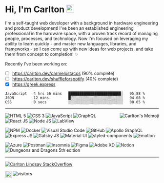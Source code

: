 # Hi, I'm Carlton <img src="https://media.giphy.com/media/hvRJCLFzcasrR4ia7z/giphy.gif" width="25px">



I'm a self-taught web developer with a background in hardware engineering and product development! I've been an established engineering professional in the hardware space, with a proven track record of managing people, processes, and technology. Now I'm focused on leveraging my ability to learn quickly - and master new languages, libraries, and frameworks - so I can come up with new ideas for web projects, and take them from concept to completion! :sparkles:

Recently I've been working on:

- [ ] https://carlton.dev/carmelostacos (90% complete)
- [ ] https://carlton.dev/shuffleforspotify (40% complete)
- [x] https://greek.express

<!--START_SECTION:waka-->

```text
JavaScript   4 hrs 56 mins   ████████████████████████░   95.88 %
JSON         12 mins         █░░░░░░░░░░░░░░░░░░░░░░░░   04.08 %
CSS          0 secs          ░░░░░░░░░░░░░░░░░░░░░░░░░   00.05 %
```

<!--END_SECTION:waka-->

<hr/>
<img align="right" alt="Carlton's Memoji" src="https://res.cloudinary.com/carlton-dev/image/upload/v1634795297/Github%20Profile/Imagen_duj9gv.png" />
<p>
    <!-- <img src="https://img.shields.io/badge/-Rust-000000?style=flat-square&logo=rust&logoColor=F2401C" alt="Rust Language"/> -->
    <!-- <img src="https://img.shields.io/badge/-TypeScript-000000?style=flat-square&logo=typescript&logoColor=F2401C" alt="Rust Language"/> -->
    <img src="https://img.shields.io/badge/-HTML5-000000?style=flat-square&logo=HTML5&logoColor=E34F26" alt="HTML 5"/>
    <img src="https://img.shields.io/badge/-CSS3-000000?style=flat-square&logo=CSS3&logoColor=1572B6" alt="CSS 3"/>
    <img src="https://img.shields.io/badge/-JavaScript-000000?style=flat-square&logo=javascript&logoColor=F7DF1E" alt="JavaScript"/>
    <img src="https://img.shields.io/badge/-GraphQL-000000?style=flat-square&logo=graphql&logoColor=E10098" alt="GraphQL"/>
    <img src="https://img.shields.io/badge/-React-000000?style=flat-square&logo=react&logoColor=61DAFB" alt="React JS"/>
    <!-- <img src="https://img.shields.io/badge/-Vue.js-000000?style=flat-square&logo=vuedotjs&logoColor=4FC08D" alt="Vue JS"/> -->
    <img src="https://img.shields.io/badge/-NodeJS-000000?style=flat-square&logo=nodedotjs&logoColor=339933" alt="Node JS"/>
    <!-- <img src="https://img.shields.io/badge/-WebAssembly-000000?style=flat-square&logo=webassembly&logoColor=654FF0" alt="Web Assembly"/> -->
    <!-- <img src="https://img.shields.io/badge/-Swift-000000?style=flat-square&logo=swift&logoColor=FA7343" alt="Swift"/> -->
    <img src="https://img.shields.io/badge/-LabView-000000?style=flat-square&logo=labview&logoColor=FFDB00" alt="LabView"/>
</p>
<p>
    <img src="https://img.shields.io/badge/-NPM-CB3837?style=flat-square&logo=NPM&logoColor=white" alt="NPM"/>
    <img src="https://img.shields.io/badge/-Docker-00A5FB?style=flat-square&logo=Docker&logoColor=white" alt="Docker"/>
    <img src="https://img.shields.io/badge/-Visual%20Studio%20Code-000000?style=flat-square&logo=Visual%20Studio%20Code&logoColor=23A9F2" alt="Visual Studio Code"/>
    <!-- <img src="https://img.shields.io/badge/-Xcode-ffffff?style=flat-square&logo=xcode&logoColor=147EFB" alt="Xcode"/> -->
    <img src="https://img.shields.io/badge/-Github-181717?style=flat-square&logo=GitHub&logoColor=white" alt="GitHub"/>
    <img src="https://img.shields.io/badge/-Apollo-311C87?style=flat-square&logo=apollographql&logoColor=white" alt="Apollo GraphQL"/>
    <!-- <img src="https://img.shields.io/badge/-PostgreSQL-4169E1?style=flat-square&logo=postgresql&logoColor=white" alt=""PostgreSQL/> -->
    <!-- Request to add Juniper and Warp to badge library https://github.com/simple-icons/simple-icons/issues -->
    <img src="https://img.shields.io/badge/-Express-ffffff?style=flat-square&logo=express&logoColor=black" alt="Express JS"/>
    <img src="https://img.shields.io/badge/-Gatsby-6425AD?style=flat-square&logo=Gatsby&logoColor=white" alt="Gatsby JS"/>
    <img src="https://img.shields.io/badge/-Material--UI-000000?style=flat-square&logo=mui&logoColor=0081CB" alt="Material UI"/>
    <img src="https://img.shields.io/badge/-styled--components-DB7093?style=flat-square&logo=styledcomponents&logoColor=white" alt="styled-components"/>
    <img src="https://img.shields.io/badge/-Emotion-DB6BC0?style=flat-square&logo=CSS3&logoColor=white" alt="Emotion"/>
    <!-- <img src="https://img.shields.io/badge/-Jest-white?style=flat-square&logo=jest&logoColor=00B926" alt="Jest"/> -->
    <!-- <img src="https://img.shields.io/badge/-Three.js-white?style=flat-square&logo=threedotjs&logoColor=000000" alt="Three.js"/> -->
</p>
<p>
    <img src="https://img.shields.io/badge/-Azure-000000?style=flat-square&logo=microsoftazure&logoColor=006DCA" alt="Azure"/>
    <!-- <img src="https://img.shields.io/badge/-Google Analytics-E37400?style=flat-square&logo=googleanalytics&logoColor=white" alt="Google Analytics"/> -->
    <img src="https://img.shields.io/badge/-Postman-FF6C37?style=flat-square&logo=postman&logoColor=white" alt="Postman"/>
    <img src="https://img.shields.io/badge/-Insomnia-5849BE?style=flat-square&logo=Insomnia&logoColor=white" alt="Insomnia"/>
    <!-- <img src="https://img.shields.io/badge/-Storybook-FF4785?style=flat-square&logo=Storybook&logoColor=white" alt="Storybook"/> -->
    <!-- <img src="https://img.shields.io/badge/-ESLint-4B32C3?style=flat-square&logo=ESLint&logoColor=white" alt="ESLint"/> -->
    <img src="https://img.shields.io/badge/-Figma-F24E1E?style=flat-square&logo=figma&logoColor=white" alt="Figma"/>
    <img src="https://img.shields.io/badge/-Adobe XD-000000?style=flat-square&logo=adobexd&logoColor=FF61F6" alt="Adobe XD"/>
    <img src="https://img.shields.io/badge/-Notion-000000?style=flat-square&logo=Notion&logoColor=white" alt="Notion"/>
    <img src="https://img.shields.io/badge/-5e-000000?style=flat-square&logo=dungeonsanddragons&logoColor=ED1C24"alt="Dungeons and Dragons 5th edition"/>
  </p>
  <hr/>
  
[![Carlton Lindsay StackOverflow](https://github-readme-stackoverflow.vercel.app/?userID=12488762&theme=dark&layout=compact)](https://stackoverflow.com/users/12488762/carlton-lindsay)


<a href="https://www.linkedin.com/in/carlton-lindsay-b2386740/">
  <img align="left" alt="Carlton's LinkedIn" width="22px" src="https://raw.githubusercontent.com/peterthehan/peterthehan/master/assets/linkedin.svg" />
</a>

![visitors](https://visitor-badge.glitch.me/badge?page_id=carlton-l.carlton-l&left_color=2112ee&right_color=191414)

<!--
Github profile README curated list:
https://github.com/abhisheknaiidu/awesome-github-profile-readme

Visitor's badge: https://github.com/jwenjian/visitor-badge
Tech badges: https://shields.io/ - https://simpleicons.org - https://github.com/simple-icons/simple-icons/blob/develop/slugs.md

Inspiration: 
https://github.com/moertel/moertel/blob/main/README.md
https://github.com/abhisheknaiidu/abhisheknaiidu
https://github.com/Coordinate-Cat/Coordinate-Cat
https://github.com/abhisheknaiidu/awesome-github-profile-readme

To add later:
https://github.com/lowlighter/metrics
https://github.com/athul/waka-readme
https://github.com/DenverCoder1/github-readme-streak-stats
https://github.com/anuraghazra/github-readme-stats

-->

